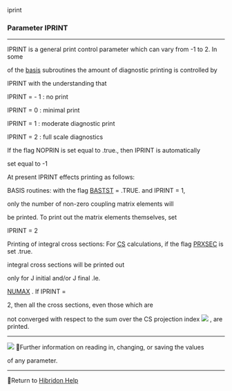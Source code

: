 iprint


###   Parameter IPRINT


------------------------------


IPRINT is a general print control parameter which can vary from -1 to 2. In some

of the  [basis](basis.html)   subroutines the amount of diagnostic printing is controlled by

IPRINT with the understanding that


IPRINT = - 1 : no print


IPRINT =  0 : minimal print


IPRINT =  1 : moderate diagnostic print


IPRINT =  2 : full scale diagnostics


If the flag NOPRIN is set equal to .true., then IPRINT is automatically

set equal to -1


At present IPRINT effects printing as follows:


BASIS routines: with the flag  [BASTST](bastst.html)   = .TRUE. and IPRINT = 1,

only the number of non-zero coupling matrix elements will

be printed.  To print out the matrix elements themselves, set

IPRINT = 2


Printing of integral cross sections:  For  [CS](coupledstates.html)   calculations, if the flag  [PRXSEC](prxsec.html)   is set .true.

integral cross sections will be printed out

only for  J initial   and/or  J final   .le.

[NUMAX](numin.html)  .  If IPRINT =

2, then  all  the cross sections, even those which are

not converged with respect to the sum over the CS projection index  ![](nu12.gif) , are printed.


------------------------------


![](up_arrow.gif)  Further information on reading in, changing, or saving the values

of any parameter.


------------------------------


[](hibhelp.html) [](up_arrow.gif)  Return to  [Hibridon Help](hibhelp.html)
